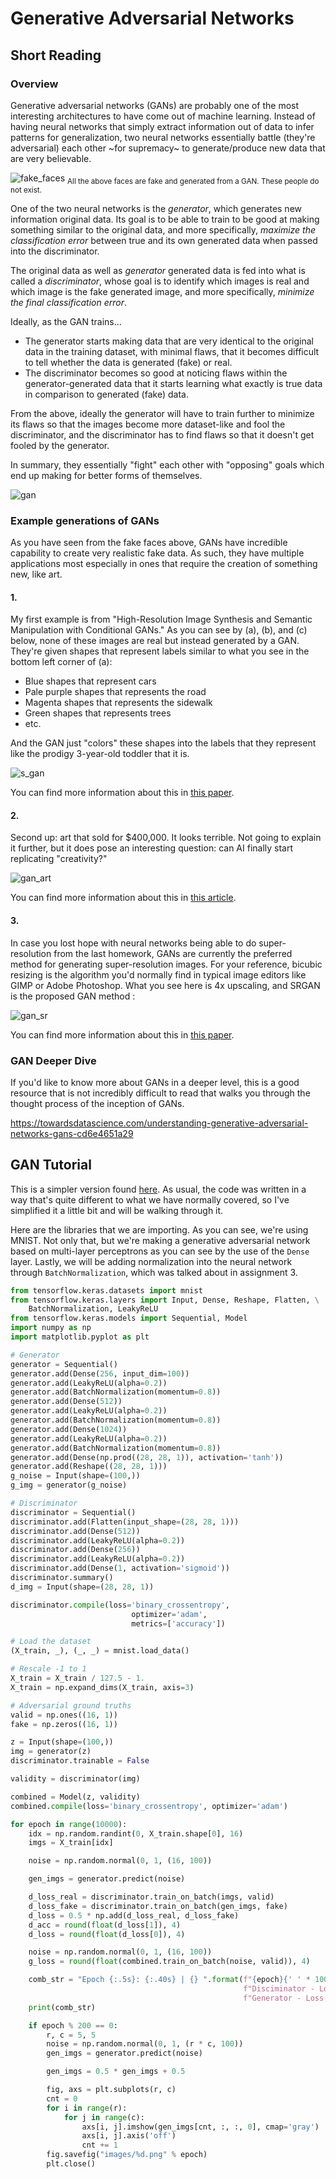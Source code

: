 # Generative Adversarial Networks
## Short Reading
### Overview
Generative adversarial networks (GANs) are probably one of the most interesting architectures to have come out of machine learning. Instead of having neural networks that simply extract information out of data to infer patterns for generalization, two neural networks essentially battle (they're adversarial) each other ~for supremacy~ to generate/produce new data that are very believable.

![fake_faces](md_res/fake_faces.png)
<sub> All the above faces are fake and generated from a GAN. These people do not exist. </sub>

One of the two neural networks is the *generator*, which generates new information original data. Its goal is to be able to train to be good at making something similar to the original data, and more specifically, *maximize the classification error* between true and its own generated data when passed into the discriminator.

The original data as well as *generator* generated data is fed into what is called a *discriminator*, whose goal is to identify which images is real and which image is the fake generated image, and more specifically, *minimize the final classification error*.

Ideally, as the GAN trains...
- The generator starts making data that are very identical to the original data in the training dataset, with minimal flaws, that it becomes difficult to tell whether the data is generated (fake) or real.
- The discriminator becomes so good at noticing flaws within the generator-generated data that it starts learning what exactly is true data in comparison to generated (fake) data.

From the above, ideally the generator will have to train further to minimize its flaws so that the images become more dataset-like and fool the discriminator, and the discriminator has to find flaws so that it doesn't get fooled by the generator.

In summary, they essentially "fight" each other with "opposing" goals which end up making for better forms of themselves.

![gan](md_res/gan_rep.png)



### Example generations of GANs
As you have seen from the fake faces above, GANs have incredible capability to create very realistic fake data. As such, they have multiple applications most especially in ones that require the creation of something new, like art.

#### 1.

My first example is from "High-Resolution Image Synthesis and Semantic Manipulation with Conditional GANs." As you can see by (a), (b), and (c) below, none of these images are real but instead generated by a GAN. They're given shapes that represent labels similar to what you see in the bottom left corner of (a):
- Blue shapes that represent cars
- Pale purple shapes that represents the road
- Magenta shapes that represents the sidewalk
- Green shapes that represents trees
- etc.

And the GAN just "colors" these shapes into the labels that they represent like the prodigy 3-year-old toddler that it is.

![s_gan](md_res/semantic_gan.png)

You can find more information about this in [this paper](https://arxiv.org/pdf/1711.11585.pdf).

#### 2.

Second up: art that sold for $400,000. It looks terrible. Not going to explain it further, but it does pose an interesting question: can AI finally start replicating "creativity?"

![gan_art](md_res/gan_art.jpg)

You can find more information about this in [this article](https://www.vulture.com/2018/10/an-artificial-intelligence-artwork-just-sold-for-usd400-000.html).

#### 3.

In case you lost hope with neural networks being able to do super-resolution from the last homework, GANs are currently the preferred method for generating super-resolution images. For your reference, bicubic resizing is the algorithm you'd normally find in typical image editors like GIMP or Adobe Photoshop. What you see here is 4x upscaling, and SRGAN is the proposed GAN method :

![gan_sr](md_res/gan_sr.png)

You can find more information about this in [this paper](https://arxiv.org/pdf/1609.04802.pdf).


### GAN Deeper Dive
If you'd like to know more about GANs in a deeper level, this is a good resource that is not incredibly difficult to read that walks you through the thought process of the inception of GANs.

https://towardsdatascience.com/understanding-generative-adversarial-networks-gans-cd6e4651a29

## GAN Tutorial

This is a simpler version found [here](www.google.com). As usual, the code was written in a way that's quite different to what we have normally covered, so I've simplified it a little bit and will be walking through it.

Here are the libraries that we are importing. As you can see, we're using MNIST. Not only that, but we're making a generative adversarial network based on multi-layer perceptrons as you can see by the use of the ```Dense``` layer. Lastly, we will be adding normalization into the neural network through ```BatchNormalization```, which was talked about in assignment 3.

```py
from tensorflow.keras.datasets import mnist
from tensorflow.keras.layers import Input, Dense, Reshape, Flatten, \
    BatchNormalization, LeakyReLU
from tensorflow.keras.models import Sequential, Model
import numpy as np
import matplotlib.pyplot as plt
```

```py
# Generator
generator = Sequential()
generator.add(Dense(256, input_dim=100))
generator.add(LeakyReLU(alpha=0.2))
generator.add(BatchNormalization(momentum=0.8))
generator.add(Dense(512))
generator.add(LeakyReLU(alpha=0.2))
generator.add(BatchNormalization(momentum=0.8))
generator.add(Dense(1024))
generator.add(LeakyReLU(alpha=0.2))
generator.add(BatchNormalization(momentum=0.8))
generator.add(Dense(np.prod((28, 28, 1)), activation='tanh'))
generator.add(Reshape((28, 28, 1)))
g_noise = Input(shape=(100,))
g_img = generator(g_noise)

# Discriminator
discriminator = Sequential()
discriminator.add(Flatten(input_shape=(28, 28, 1)))
discriminator.add(Dense(512))
discriminator.add(LeakyReLU(alpha=0.2))
discriminator.add(Dense(256))
discriminator.add(LeakyReLU(alpha=0.2))
discriminator.add(Dense(1, activation='sigmoid'))
discriminator.summary()
d_img = Input(shape=(28, 28, 1))

discriminator.compile(loss='binary_crossentropy',
                           optimizer='adam',
                           metrics=['accuracy'])

# Load the dataset
(X_train, _), (_, _) = mnist.load_data()

# Rescale -1 to 1
X_train = X_train / 127.5 - 1.
X_train = np.expand_dims(X_train, axis=3)

# Adversarial ground truths
valid = np.ones((16, 1))
fake = np.zeros((16, 1))

z = Input(shape=(100,))
img = generator(z)
discriminator.trainable = False

validity = discriminator(img)

combined = Model(z, validity)
combined.compile(loss='binary_crossentropy', optimizer='adam')

for epoch in range(10000):
    idx = np.random.randint(0, X_train.shape[0], 16)
    imgs = X_train[idx]

    noise = np.random.normal(0, 1, (16, 100))

    gen_imgs = generator.predict(noise)

    d_loss_real = discriminator.train_on_batch(imgs, valid)
    d_loss_fake = discriminator.train_on_batch(gen_imgs, fake)
    d_loss = 0.5 * np.add(d_loss_real, d_loss_fake)
    d_acc = round(float(d_loss[1]), 4)
    d_loss = round(float(d_loss[0]), 4)

    noise = np.random.normal(0, 1, (16, 100))
    g_loss = round(float(combined.train_on_batch(noise, valid)), 4)

    comb_str = "Epoch {:.5s}: {:.40s} | {} ".format(f"{epoch}{' ' * 100}",
                                                    f"Disciminator - Loss: {d_loss}, Acc: {d_acc} {' ' * 100}",
                                                    f"Generator - Loss: {g_loss}")
    print(comb_str)

    if epoch % 200 == 0:
        r, c = 5, 5
        noise = np.random.normal(0, 1, (r * c, 100))
        gen_imgs = generator.predict(noise)

        gen_imgs = 0.5 * gen_imgs + 0.5

        fig, axs = plt.subplots(r, c)
        cnt = 0
        for i in range(r):
            for j in range(c):
                axs[i, j].imshow(gen_imgs[cnt, :, :, 0], cmap='gray')
                axs[i, j].axis('off')
                cnt += 1
        fig.savefig("images/%d.png" % epoch)
        plt.close()
```
